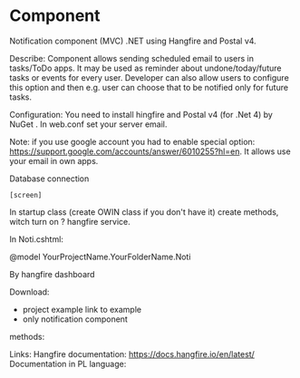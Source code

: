 # Component

Notification component (MVC) .NET using Hangfire and Postal v4. 

Describe:
Component allows sending scheduled email to users in tasks/ToDo apps.
It may be used as reminder about undone/today/future tasks or events for every user. Developer can also allow users to configure this option and then e.g. user can 
choose that to be notified only for future tasks. 

Configuration:
 You need to install hingfire and Postal v4 (for .Net 4) by NuGet .
In web.conf set your server email. 

Note: if you use google account you had to enable special option: https://support.google.com/accounts/answer/6010255?hl=en. It allows use your email in own apps. 
  
  Database connection
  
  


	[screen]



In startup class (create OWIN class if you don't have it) create methods, witch turn on ? hangfire service. 


In Noti.cshtml:

 @model YourProjectName.YourFolderName.Noti


By hangfire dashboard

Download:
- project example   link to example
- only notification component





methods:


Links:
Hangfire documentation: https://docs.hangfire.io/en/latest/
Documentation in PL language:

